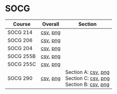 # SOCG

| Course | Overall | Section |
| ------ | ------- | ------- |
| SOCG 214 | [csv](https://github.com/UCSD-Historical-Enrollment-Data//Users/ryanbatubara/Desktop/2024Spring/blob/main/overall/SOCG%20214.csv), [png](https://raw.githubusercontent.com/UCSD-Historical-Enrollment-Data//Users/ryanbatubara/Desktop/2024Spring/main/plot_overall/SOCG%20214.png) |  |
| SOCG 206 | [csv](https://github.com/UCSD-Historical-Enrollment-Data//Users/ryanbatubara/Desktop/2024Spring/blob/main/overall/SOCG%20206.csv), [png](https://raw.githubusercontent.com/UCSD-Historical-Enrollment-Data//Users/ryanbatubara/Desktop/2024Spring/main/plot_overall/SOCG%20206.png) |  |
| SOCG 204 | [csv](https://github.com/UCSD-Historical-Enrollment-Data//Users/ryanbatubara/Desktop/2024Spring/blob/main/overall/SOCG%20204.csv), [png](https://raw.githubusercontent.com/UCSD-Historical-Enrollment-Data//Users/ryanbatubara/Desktop/2024Spring/main/plot_overall/SOCG%20204.png) |  |
| SOCG 255B | [csv](https://github.com/UCSD-Historical-Enrollment-Data//Users/ryanbatubara/Desktop/2024Spring/blob/main/overall/SOCG%20255B.csv), [png](https://raw.githubusercontent.com/UCSD-Historical-Enrollment-Data//Users/ryanbatubara/Desktop/2024Spring/main/plot_overall/SOCG%20255B.png) |  |
| SOCG 255C | [csv](https://github.com/UCSD-Historical-Enrollment-Data//Users/ryanbatubara/Desktop/2024Spring/blob/main/overall/SOCG%20255C.csv), [png](https://raw.githubusercontent.com/UCSD-Historical-Enrollment-Data//Users/ryanbatubara/Desktop/2024Spring/main/plot_overall/SOCG%20255C.png) |  |
| SOCG 290 | [csv](https://github.com/UCSD-Historical-Enrollment-Data//Users/ryanbatubara/Desktop/2024Spring/blob/main/overall/SOCG%20290.csv), [png](https://raw.githubusercontent.com/UCSD-Historical-Enrollment-Data//Users/ryanbatubara/Desktop/2024Spring/main/plot_overall/SOCG%20290.png) | Section A: [csv](https://github.com/UCSD-Historical-Enrollment-Data//Users/ryanbatubara/Desktop/2024Spring/blob/main/section/SOCG%20290_A.csv), [png](https://raw.githubusercontent.com/UCSD-Historical-Enrollment-Data//Users/ryanbatubara/Desktop/2024Spring/main/plot_section/SOCG%20290_A.png)<br>Section C: [csv](https://github.com/UCSD-Historical-Enrollment-Data//Users/ryanbatubara/Desktop/2024Spring/blob/main/section/SOCG%20290_C.csv), [png](https://raw.githubusercontent.com/UCSD-Historical-Enrollment-Data//Users/ryanbatubara/Desktop/2024Spring/main/plot_section/SOCG%20290_C.png)<br>Section B: [csv](https://github.com/UCSD-Historical-Enrollment-Data//Users/ryanbatubara/Desktop/2024Spring/blob/main/section/SOCG%20290_B.csv), [png](https://raw.githubusercontent.com/UCSD-Historical-Enrollment-Data//Users/ryanbatubara/Desktop/2024Spring/main/plot_section/SOCG%20290_B.png) |
